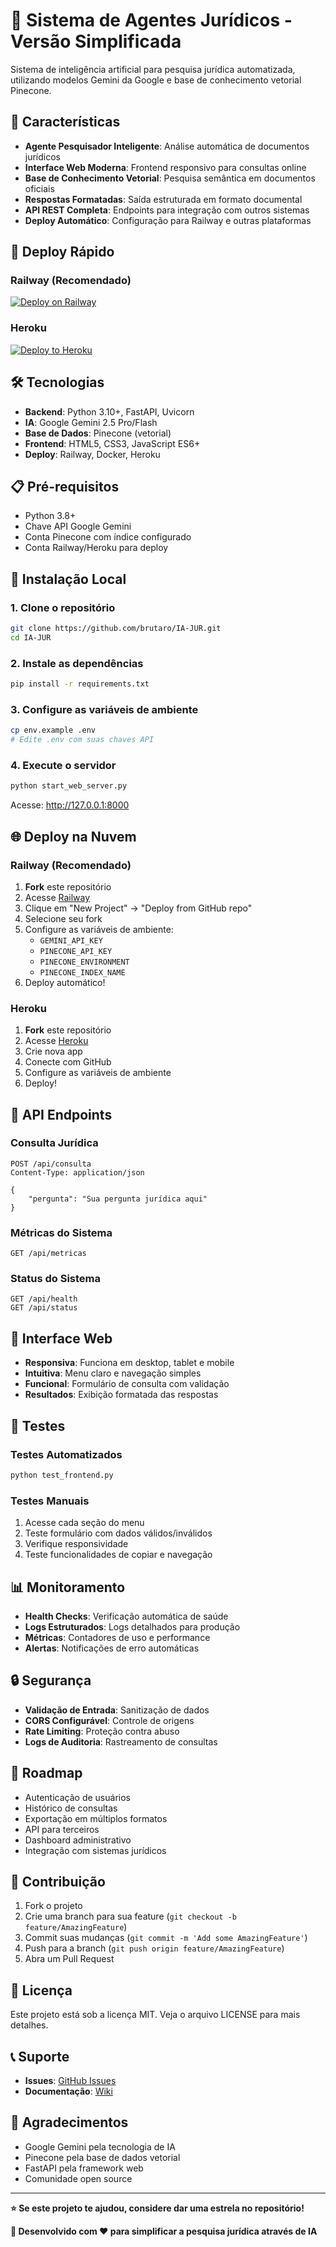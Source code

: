 # 🤖 Sistema de Agentes Jurídicos - Versão Simplificada

Sistema de inteligência artificial para pesquisa jurídica automatizada, utilizando modelos Gemini da Google e base de conhecimento vetorial Pinecone.

## 🌟 Características

* **Agente Pesquisador Inteligente**: Análise automática de documentos jurídicos
* **Interface Web Moderna**: Frontend responsivo para consultas online
* **Base de Conhecimento Vetorial**: Pesquisa semântica em documentos oficiais
* **Respostas Formatadas**: Saída estruturada em formato documental
* **API REST Completa**: Endpoints para integração com outros sistemas
* **Deploy Automático**: Configuração para Railway e outras plataformas

## 🚀 Deploy Rápido

### Railway (Recomendado)

[![Deploy on Railway](https://railway.app/button.svg)](https://railway.app/template/new?template=https://github.com/brutaro/IA-JUR)

### Heroku

[![Deploy to Heroku](https://www.herokucdn.com/deploy/button.svg)](https://heroku.com/deploy?template=https://github.com/brutaro/IA-JUR)

## 🛠️ Tecnologias

* **Backend**: Python 3.10+, FastAPI, Uvicorn
* **IA**: Google Gemini 2.5 Pro/Flash
* **Base de Dados**: Pinecone (vetorial)
* **Frontend**: HTML5, CSS3, JavaScript ES6+
* **Deploy**: Railway, Docker, Heroku

## 📋 Pré-requisitos

* Python 3.8+
* Chave API Google Gemini
* Conta Pinecone com índice configurado
* Conta Railway/Heroku para deploy

## 🔧 Instalação Local

### 1. Clone o repositório

```bash
git clone https://github.com/brutaro/IA-JUR.git
cd IA-JUR
```

### 2. Instale as dependências

```bash
pip install -r requirements.txt
```

### 3. Configure as variáveis de ambiente

```bash
cp env.example .env
# Edite .env com suas chaves API
```

### 4. Execute o servidor

```bash
python start_web_server.py
```

Acesse: http://127.0.0.1:8000

## 🌐 Deploy na Nuvem

### Railway (Recomendado)

1. **Fork** este repositório
2. Acesse [Railway](https://railway.app)
3. Clique em "New Project" → "Deploy from GitHub repo"
4. Selecione seu fork
5. Configure as variáveis de ambiente:
   * `GEMINI_API_KEY`
   * `PINECONE_API_KEY`
   * `PINECONE_ENVIRONMENT`
   * `PINECONE_INDEX_NAME`
6. Deploy automático!

### Heroku

1. **Fork** este repositório
2. Acesse [Heroku](https://heroku.com)
3. Crie nova app
4. Conecte com GitHub
5. Configure as variáveis de ambiente
6. Deploy!

## 🔌 API Endpoints

### Consulta Jurídica

```http
POST /api/consulta
Content-Type: application/json

{
    "pergunta": "Sua pergunta jurídica aqui"
}
```

### Métricas do Sistema

```http
GET /api/metricas
```

### Status do Sistema

```http
GET /api/health
GET /api/status
```

## 📱 Interface Web

* **Responsiva**: Funciona em desktop, tablet e mobile
* **Intuitiva**: Menu claro e navegação simples
* **Funcional**: Formulário de consulta com validação
* **Resultados**: Exibição formatada das respostas

## 🧪 Testes

### Testes Automatizados

```bash
python test_frontend.py
```

### Testes Manuais

1. Acesse cada seção do menu
2. Teste formulário com dados válidos/inválidos
3. Verifique responsividade
4. Teste funcionalidades de copiar e navegação

## 📊 Monitoramento

* **Health Checks**: Verificação automática de saúde
* **Logs Estruturados**: Logs detalhados para produção
* **Métricas**: Contadores de uso e performance
* **Alertas**: Notificações de erro automáticas

## 🔒 Segurança

* **Validação de Entrada**: Sanitização de dados
* **CORS Configurável**: Controle de origens
* **Rate Limiting**: Proteção contra abuso
* **Logs de Auditoria**: Rastreamento de consultas

## 🚀 Roadmap

* Autenticação de usuários
* Histórico de consultas
* Exportação em múltiplos formatos
* API para terceiros
* Dashboard administrativo
* Integração com sistemas jurídicos

## 🤝 Contribuição

1. Fork o projeto
2. Crie uma branch para sua feature (`git checkout -b feature/AmazingFeature`)
3. Commit suas mudanças (`git commit -m 'Add some AmazingFeature'`)
4. Push para a branch (`git push origin feature/AmazingFeature`)
5. Abra um Pull Request

## 📄 Licença

Este projeto está sob a licença MIT. Veja o arquivo LICENSE para mais detalhes.

## 📞 Suporte

* **Issues**: [GitHub Issues](https://github.com/brutaro/IA-JUR/issues)
* **Documentação**: [Wiki](https://github.com/brutaro/IA-JUR/wiki)

## 🙏 Agradecimentos

* Google Gemini pela tecnologia de IA
* Pinecone pela base de dados vetorial
* FastAPI pela framework web
* Comunidade open source

---

**⭐ Se este projeto te ajudou, considere dar uma estrela no repositório!**

**🚀 Desenvolvido com ❤️ para simplificar a pesquisa jurídica através de IA**

